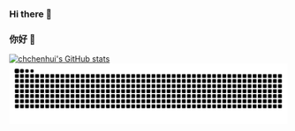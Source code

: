 ### Hi there 👋
### 你好 👋

[![chchenhui's GitHub stats](https://github-readme-stats.vercel.app/api?username=chchenhui)](https://github.com/chchenhui/github-readme-stats)
<picture>
  <source media="(prefers-color-scheme: dark)" srcset="https://raw.githubusercontent.com/chchenhui/chchenhui/output/github-contribution-grid-snake-dark.svg">
  <source media="(prefers-color-scheme: light)" srcset="https://raw.githubusercontent.com/chchenhui/chchenhui/output/github-contribution-grid-snake.svg">
  <img alt="github contribution grid snake animation" src="https://raw.githubusercontent.com/chchenhui/chchenhui/output/github-contribution-grid-snake.svg">
</picture>
<!--
[![chchenhui's GitHub stats](https://github-readme-stats.vercel.app/api?username=chchenhui)](https://github.com/chchenhui/github-readme-stats)
**chchenhui/chchenhui** is a ✨ _special_ ✨ repository because its `README.md` (this file) appears on your GitHub profile.

Here are some ideas to get you started:

- 🔭 I’m currently working on ...
- 🌱 I’m currently learning ...
- 👯 I’m looking to collaborate on ...
- 🤔 I’m looking for help with ...
- 💬 Ask me about ...
- 📫 How to reach me: ...
- 😄 Pronouns: ...
- ⚡ Fun fact: ...
-->
